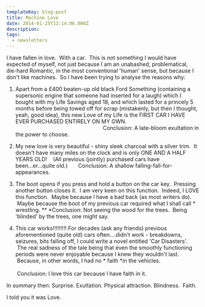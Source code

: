 ```yaml
---
templateKey: blog-post
title: Machine Love
date: 2014-01-25T12:14:06.000Z
description: 
tags: 
  - newsletters
---
```


I have fallen in love.  With a car.  This is not something I would have expected of myself, not just because I am an unabashed, problematical, die-hard Romantic, in the most conventional 'human' sense, but because I don't like machines.  So I have been trying to analyse the reasons why:

1. Apart from a £400 beaten-up old black Ford Something (containing a supersonic engine that someone had inserted for a laugh) which I bought with my Life Savings aged 18, and which lasted for a princely 5 months before being towed off for scrap (mistakenly, but then I thought, yeah, good idea), this new Love of my Life is the FIRST CAR I HAVE EVER PURCHASED ENTIRELY ON MY OWN.                                                                                                           Conclusion: A late-bloom exultation in the power to choose.

2. My new love is very beautiful - shiny sleek charcoal with a silver trim.  It doesn't have many miles on the clock and is only ONE AND A HALF YEARS OLD!    (All previous (jointly) purchased cars have been...er...quite old.)       Conclusion: A shallow falling-fall-for-appearances.

3. The boot opens if you press and hold a button on the car key.  Pressing another button closes it.  I am very keen on this function.  Indeed, I LOVE this function.  Maybe because I have a bad back (as most writers do).  Maybe because the boot of my previous car required what I shall call * wrestling. **  *Conclusion: Not seeing the wood for the trees.  Being 'blinded' by the trees, one might say.

4. This car works!!!!!!!!! For decades (ask any friends) previous aforementioned (quite old) cars often....didn't work - breakdowns, seizures, bits falling off, I could write a novel entitled 'Car Disasters'.  The real sadness of the tale being that even the smoothly functioning periods were never enjoyable because I knew they wouldn't last.  Because, in other words, I had no * faith *in the vehicles.                                                                                                                                      Conclusion: I love this car because I have faith in it.

In summary then: Surprise. Exultation. Physical attraction. Blindness.  Faith.

I told you it was Love.

&nbsp;
